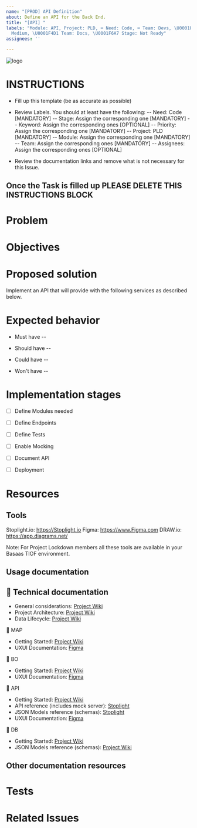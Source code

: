 ```yaml
---
name: "[PROD] API Definition"
about: Define an API for the Back End.
title: "[API] "
labels: "Module: API, Project: PLD, ⌨ Need: Code, ⌨ Team: Devs, \U0001F4A7 Priority:
  Medium, \U0001F4D1 Team: Docs, \U0001F6A7 Stage: Not Ready"
assignees: ''

---
```


![logo](https://user-images.githubusercontent.com/9198668/85232285-68543380-b430-11ea-8353-1aafb79baf78.png) 

# INSTRUCTIONS
- Fill up this template (be as accurate as possible)

- Review Labels. You should at least have the following:
 -- Need: Code [MANDATORY]
 -- Stage: Assign the corresponding one [MANDATORY]
 -- Keyword: Assign the corresponding ones [OPTIONAL]
 -- Priority: Assign the corresponding one [MANDATORY] 
 -- Project: PLD [MANDATORY]
 -- Module: Assign the corresponding one [MANDATORY]
 -- Team: Assign the corresponding ones [MANDATORY]
 -- Assignees: Assign the corresponding ones [OPTIONAL]

- Review the documentation links and remove what is not necessary for this Issue.

Once the Task is filled up PLEASE DELETE THIS INSTRUCTIONS BLOCK
---

# Problem


# Objectives


# Proposed solution
Implement an API that will provide with the following services as described below.

# Expected behavior
- Must have
-- 

- Should have
 -- 

- Could have
 -- 

- Won't have
 -- 

# Implementation stages
- [ ] Define Modules needed

- [ ] Define Endpoints

- [ ] Define Tests

- [ ] Enable Mocking

- [ ] Document API

- [ ] Deployment


# Resources
## Tools
Stoplight.io: https://Stoplight.io
Figma: https://www.Figma.com
DRAW.io: https://app.diagrams.net/

Note: For Project Lockdown members all these tools are available in your Basaas TIOF environment.

## Usage documentation

## 📖 Technical documentation
* General considerations: [Project Wiki](https://github.com/TheIOFoundation/ProjectLockdown/wiki/Dev-Guidelines)
* Project Architecture: [Project Wiki](https://github.com/TheIOFoundation/ProjectLockdown/wiki/Project-Architecture)
* Data Lifecycle: [Project Wiki](https://github.com/TheIOFoundation/ProjectLockdown/wiki/Data-Lifecycle)

🔶 MAP
* Getting Started: [Project Wiki](https://github.com/TheIOFoundation/ProjectLockdown/wiki/Mapping-Platform-(MAP))
* UXUI Documentation: [Figma](https://TIOF.Click/PLDDocsMAPuxui)

🔶 BO
* Getting Started: [Project Wiki](https://github.com/TheIOFoundation/ProjectLockdown/wiki/Back-Office-(BO))
* UXUI Documentation: [Figma](https://TIOF.Click/PLDDocsBOuxui)

🔶 API
* Getting Started: [Project Wiki]()
* API reference (includes mock server): [Stoplight](https://TIOF.Click/PLDDocsAPIEndpoints)
* JSON Models reference (schemas): [Stoplight](https://TIOF.Click/PLDDocsAPIModels)
* UXUI Documentation: [Figma](https://TIOF.Click/PLDDocsAPIuxui)

🔶 DB
* Getting Started: [Project Wiki](https://github.com/TheIOFoundation/ProjectLockdown/wiki/Database-(DB))
* JSON Models reference (schemas): [Project Wiki](https://github.com/TheIOFoundation/ProjectLockdown/wiki/Schemas)


## Other documentation resources

# Tests

# Related Issues
<!--stackedit_data:
eyJoaXN0b3J5IjpbMjk0NjI2MDA3LC0xMzk3NjUyMzUwXX0=
-->
